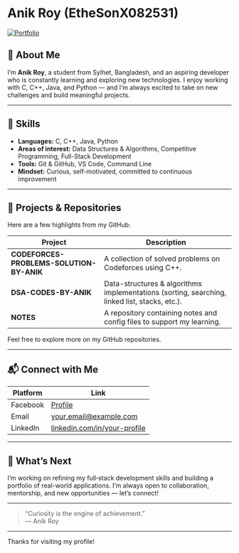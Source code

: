 # Anik Roy (EtheSonX082531)

[![Portfolio](https://img.shields.io/badge/View%20My%20Portfolio-blue?style=for-the-badge&logo=🎨)](https://your-portfolio-link.com)

## 👋 About Me  
I’m **Anik Roy**, a student from Sylhet, Bangladesh, and an aspiring developer who is constantly learning and exploring new technologies. I enjoy working with C, C++, Java, and Python — and I’m always excited to take on new challenges and build meaningful projects.

---

## 🔧 Skills  
- **Languages:** C, C++, Java, Python  
- **Areas of interest:** Data Structures & Algorithms, Competitive Programming, Full-Stack Development  
- **Tools:** Git & GitHub, VS Code, Command Line  
- **Mindset:** Curious, self-motivated, committed to continuous improvement

---

## 📂 Projects & Repositories  
Here are a few highlights from my GitHub:

| Project | Description |
|---------|-------------|
| **CODEFORCES-PROBLEMS-SOLUTION-BY-ANIK** | A collection of solved problems on Codeforces using C++. |
| **DSA-CODES-BY-ANIK** | Data-structures & algorithms implementations (sorting, searching, linked list, stacks, etc.). |
| **NOTES** | A repository containing notes and config files to support my learning. |

Feel free to explore more on my GitHub repositories.

---

## 📬 Connect with Me  
| Platform     | Link |
|--------------|------|
| Facebook     | [Profile](https://www.facebook.com/profile.php?id=61552557272815&mibextid=ZbWKwL) |
| Email        | your.email@example.com |
| LinkedIn     | [linkedin.com/in/your-profile](https://www.linkedin.com/in/your-profile) |

---

## 🎯 What’s Next  
I’m working on refining my full‐stack development skills and building a portfolio of real-world applications. I’m always open to collaboration, mentorship, and new opportunities — let’s connect!

---

> “Curiosity is the engine of achievement.”  
> — Anik Roy

---

Thanks for visiting my profile!
